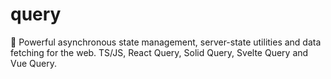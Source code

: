# query
🤖 Powerful asynchronous state management, server-state utilities and data fetching for the web. TS/JS, React Query, Solid Query, Svelte Query and Vue Query.
